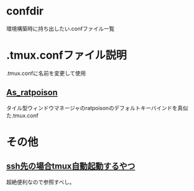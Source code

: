 # confdir
環境構築時に持ち出したい.confファイル一覧

# .tmux.confファイル説明
.tmux.confに名前を変更して使用
## [As_ratpoison](tmux/.tmux_as_ratpoison.conf)
タイル型ウィンドウマネージャのratpoisonのデフォルトキーバインドを真似た.tmux.conf

# その他
## [ssh先の場合tmux自動起動するやつ](https://gist.github.com/abcang/11bfcff22a0633600aefbb01550b8e38)
超絶便利なので参照すべし。